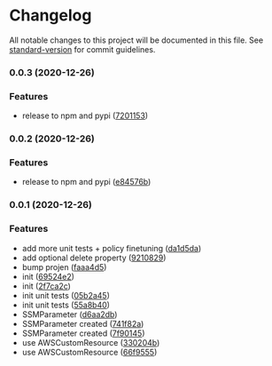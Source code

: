 # Changelog

All notable changes to this project will be documented in this file. See [standard-version](https://github.com/conventional-changelog/standard-version) for commit guidelines.

### 0.0.3 (2020-12-26)


### Features

* release to npm and pypi ([7201153](https://github.com/mmuller88/aws-cdk-ssm-parameter/commit/7201153616fb946c620ec7fe812e004941f4ee08))

### 0.0.2 (2020-12-26)


### Features

* release to npm and pypi ([e84576b](https://github.com/mmuller88/aws-cdk-ssm-parameter/commit/e84576b4c8b61e765f5e6f9f4006e620907b11e0))

### 0.0.1 (2020-12-26)


### Features

* add more unit tests + policy finetuning ([da1d5da](https://github.com/mmuller88/aws-cdk-ssm-parameter/commit/da1d5dac7a1a944a031e787cc9d304e1bae7d7e9))
* add optional delete property ([9210829](https://github.com/mmuller88/aws-cdk-ssm-parameter/commit/92108298d47a89f52390e1afd11e22eb699533fd))
* bump projen ([faaa4d5](https://github.com/mmuller88/aws-cdk-ssm-parameter/commit/faaa4d5c4c0245170036c1ebd1103e96e3674453))
* init ([69524e2](https://github.com/mmuller88/aws-cdk-ssm-parameter/commit/69524e2529c26f8a407a504f7efff6a4cc1425cc))
* init ([2f7ca2c](https://github.com/mmuller88/aws-cdk-ssm-parameter/commit/2f7ca2c90fea567d600f6c470d9ec24165e2d0f2))
* init unit tests ([05b2a45](https://github.com/mmuller88/aws-cdk-ssm-parameter/commit/05b2a45bcde89ea53d50fac2868e1d64e8bd2b44))
* init unit tests ([55a8b40](https://github.com/mmuller88/aws-cdk-ssm-parameter/commit/55a8b40a6953648789885fa50ce869d6f6be2cae))
* SSMParameter ([d6aa2db](https://github.com/mmuller88/aws-cdk-ssm-parameter/commit/d6aa2db38f1308a9064c5e7e831f2f82737132d5))
* SSMParameter created ([741f82a](https://github.com/mmuller88/aws-cdk-ssm-parameter/commit/741f82a6d22a7c06b7098c614cc52b266043ac25))
* SSMParameter created ([7f90145](https://github.com/mmuller88/aws-cdk-ssm-parameter/commit/7f901455504798b3ed05432556fd1ccfa833c0e6))
* use AWSCustomResource ([330204b](https://github.com/mmuller88/aws-cdk-ssm-parameter/commit/330204bb374aec7d96191874bd4028598391eaf7))
* use AWSCustomResource ([66f9555](https://github.com/mmuller88/aws-cdk-ssm-parameter/commit/66f9555f683ea63112637c431bc2f82d56e8825e))
